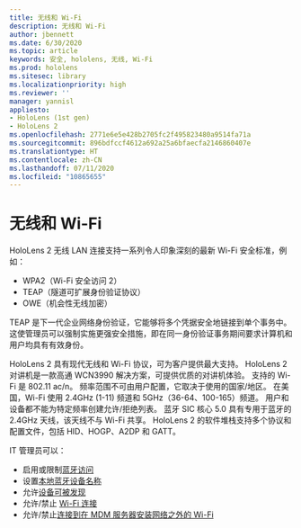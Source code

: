 ```yaml
---
title: 无线和 Wi-Fi
description: 无线和 Wi-Fi
author: jbennett
ms.date: 6/30/2020
ms.topic: article
keywords: 安全, hololens, 无线, Wi-Fi
ms.prod: hololens
ms.sitesec: library
ms.localizationpriority: high
ms.reviewer: ''
manager: yannisl
appliesto:
- HoloLens (1st gen)
- HoloLens 2
ms.openlocfilehash: 2771e6e5e428b2705fc2f495823480a9514fa71a
ms.sourcegitcommit: 896bdfccf4612a692a25a6bfaecfa2146860407e
ms.translationtype: HT
ms.contentlocale: zh-CN
ms.lasthandoff: 07/11/2020
ms.locfileid: "10865655"
---
```

# 无线和 Wi-Fi

HoloLens 2 无线 LAN 连接支持一系列令人印象深刻的最新 Wi-Fi 安全标准，例如：
  * WPA2（Wi-Fi 安全访问 2）  
  * TEAP（隧道可扩展身份验证协议）  
  * OWE（机会性无线加密）

TEAP 是下一代企业网络身份验证，它能够将多个凭据安全地链接到单个事务中。  这使管理员可以强制实施更强安全措施，即在同一身份验证事务期间要求计算机和用户均具有有效身份。

HoloLens 2 具有现代无线和 Wi-Fi 协议，可为客户提供最大支持。 HoloLens 2 对讲机是一款高通 WCN3990 解决方案，可提供优质的对讲机体验。 支持的 Wi-Fi 是 802.11 ac/n。 频率范围不可由用户配置，它取决于使用的国家/地区。 在美国，Wi-Fi 使用 2.4GHz (1-11) 频道和 5GHz（36-64、100-165）频道。 用户和设备都不能为特定频率创建允许/拒绝列表。 蓝牙 SIC 核心 5.0 具有专用于蓝牙的 2.4GHz 天线，该天线不与 Wi-Fi 共享。 HoloLens 2 的软件堆栈支持多个协议和配置文件，包括 HID、HOGP、A2DP 和 GATT。 

IT 管理员可以： 
  * 启用或限制[蓝牙访问](https://docs.microsoft.com/windows/client-management/mdm/policy-csp-connectivity#connectivity-allowbluetooth)
  * 设置[本地蓝牙设备名称](https://docs.microsoft.com/windows/client-management/mdm/policy-csp-bluetooth#bluetooth-localdevicename)
  * 允许[设备可被发现](https://docs.microsoft.com/windows/client-management/mdm/policy-csp-bluetooth#bluetooth-allowdiscoverablemode)
  * 允许/禁止 [Wi-Fi 连接](https://docs.microsoft.com/windows/client-management/mdm/policy-csp-wifi#wifi-allowwifi) 
  * 允许/禁止[连接到在 MDM 服务器安装网络之外的 Wi-Fi](https://docs.microsoft.com/windows/client-management/mdm/policy-csp-wifi#wifi-allowmanualwificonfiguration)
